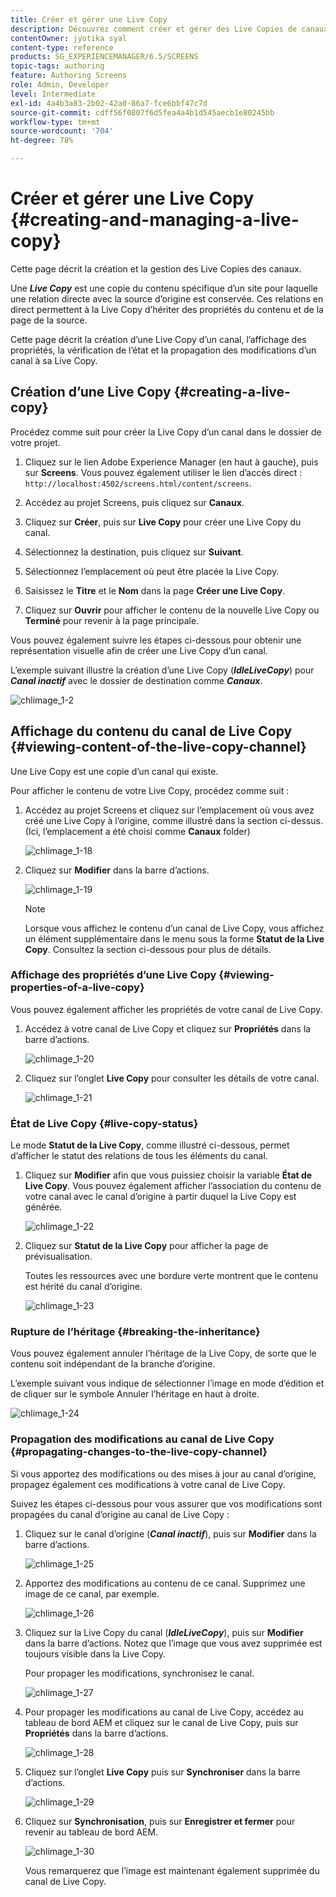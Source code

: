 ```yaml
---
title: Créer et gérer une Live Copy
description: Découvrez comment créer et gérer des Live Copies de canaux dans AEM Screens.
contentOwner: jyotika syal
content-type: reference
products: SG_EXPERIENCEMANAGER/6.5/SCREENS
topic-tags: authoring
feature: Authoring Screens
role: Admin, Developer
level: Intermediate
exl-id: 4a4b3a83-2b02-42a0-86a7-fce6bbf47c7d
source-git-commit: cdff56f0807f6d5fea4a4b1d545aecb1e80245bb
workflow-type: tm+mt
source-wordcount: '704'
ht-degree: 78%

---
```


# Créer et gérer une Live Copy {#creating-and-managing-a-live-copy}

Cette page décrit la création et la gestion des Live Copies des canaux.

Une ***Live Copy*** est une copie du contenu spécifique d’un site pour laquelle une relation directe avec la source d’origine est conservée. Ces relations en direct permettent à la Live Copy d’hériter des propriétés du contenu et de la page de la source.

Cette page décrit la création d’une Live Copy d’un canal, l’affichage des propriétés, la vérification de l’état et la propagation des modifications d’un canal à sa Live Copy.


## Création d’une Live Copy {#creating-a-live-copy}

Procédez comme suit pour créer la Live Copy d’un canal dans le dossier de votre projet.

1. Cliquez sur le lien Adobe Experience Manager (en haut à gauche), puis sur **Screens**. Vous pouvez également utiliser le lien d’accès direct : `http://localhost:4502/screens.html/content/screens`.

1. Accédez au projet Screens, puis cliquez sur **Canaux**.
1. Cliquez sur **Créer**, puis sur **Live Copy** pour créer une Live Copy du canal.
1. Sélectionnez la destination, puis cliquez sur **Suivant**.
1. Sélectionnez l’emplacement où peut être placée la Live Copy.
1. Saisissez le **Titre** et le **Nom** dans la page **Créer une Live Copy**.

1. Cliquez sur **Ouvrir** pour afficher le contenu de la nouvelle Live Copy ou **Terminé** pour revenir à la page principale.

Vous pouvez également suivre les étapes ci-dessous pour obtenir une représentation visuelle afin de créer une Live Copy d’un canal.

L’exemple suivant illustre la création d’une Live Copy (***IdleLiveCopy***) pour ***Canal inactif*** avec le dossier de destination comme ***Canaux***.

![chlimage_1-2](assets/chlimage_1-2.gif)

## Affichage du contenu du canal de Live Copy {#viewing-content-of-the-live-copy-channel}

Une Live Copy est une copie d’un canal qui existe.

Pour afficher le contenu de votre Live Copy, procédez comme suit :

1. Accédez au projet Screens et cliquez sur l’emplacement où vous avez créé une Live Copy à l’origine, comme illustré dans la section ci-dessus. (Ici, l’emplacement a été choisi comme **Canaux** folder)

   ![chlimage_1-18](assets/chlimage_1-18.png)

1. Cliquez sur **Modifier** dans la barre d’actions.

   ![chlimage_1-19](assets/chlimage_1-19.png)

   >[!NOTE]
   >
   >Lorsque vous affichez le contenu d’un canal de Live Copy, vous affichez un élément supplémentaire dans le menu sous la forme **Statut de la Live Copy**. Consultez la section ci-dessous pour plus de détails.

### Affichage des propriétés d’une Live Copy {#viewing-properties-of-a-live-copy}

Vous pouvez également afficher les propriétés de votre canal de Live Copy.

1. Accédez à votre canal de Live Copy et cliquez sur **Propriétés** dans la barre d’actions.

   ![chlimage_1-20](assets/chlimage_1-20.png)

1. Cliquez sur l’onglet **Live Copy** pour consulter les détails de votre canal.

   ![chlimage_1-21](assets/chlimage_1-21.png)

### État de Live Copy {#live-copy-status}

Le mode **Statut de la Live Copy**, comme illustré ci-dessous, permet d’afficher le statut des relations de tous les éléments du canal.

1. Cliquez sur **Modifier** afin que vous puissiez choisir la variable **État de Live Copy**. Vous pouvez également afficher l’association du contenu de votre canal avec le canal d’origine à partir duquel la Live Copy est générée.

   ![chlimage_1-22](assets/chlimage_1-22.png)

1. Cliquez sur **Statut de la Live Copy** pour afficher la page de prévisualisation.

   Toutes les ressources avec une bordure verte montrent que le contenu est hérité du canal d’origine.

   ![chlimage_1-23](assets/chlimage_1-23.png)

### Rupture de l’héritage {#breaking-the-inheritance}

Vous pouvez également annuler l’héritage de la Live Copy, de sorte que le contenu soit indépendant de la branche d’origine.

L’exemple suivant vous indique de sélectionner l’image en mode d’édition et de cliquer sur le symbole Annuler l’héritage en haut à droite.

![chlimage_1-24](assets/chlimage_1-24.png)

### Propagation des modifications au canal de Live Copy {#propagating-changes-to-the-live-copy-channel}

Si vous apportez des modifications ou des mises à jour au canal d’origine, propagez également ces modifications à votre canal de Live Copy.

Suivez les étapes ci-dessous pour vous assurer que vos modifications sont propagées du canal d’origine au canal de Live Copy :

1. Cliquez sur le canal d’origine (***Canal inactif***), puis sur **Modifier** dans la barre d’actions.

   ![chlimage_1-25](assets/chlimage_1-25.png)

1. Apportez des modifications au contenu de ce canal. Supprimez une image de ce canal, par exemple.

   ![chlimage_1-26](assets/chlimage_1-26.png)

1. Cliquez sur la Live Copy du canal (***IdleLiveCopy***), puis sur **Modifier** dans la barre d’actions. Notez que l’image que vous avez supprimée est toujours visible dans la Live Copy.

   Pour propager les modifications, synchronisez le canal.

   ![chlimage_1-27](assets/chlimage_1-27.png)

1. Pour propager les modifications au canal de Live Copy, accédez au tableau de bord AEM et cliquez sur le canal de Live Copy, puis sur **Propriétés** dans la barre d’actions.

   ![chlimage_1-28](assets/chlimage_1-28.png)

1. Cliquez sur l’onglet **Live Copy** puis sur **Synchroniser** dans la barre d’actions.

   ![chlimage_1-29](assets/chlimage_1-29.png)

1. Cliquez sur **Synchronisation**, puis sur **Enregistrer et fermer** pour revenir au tableau de bord AEM.

   ![chlimage_1-30](assets/chlimage_1-30.png)

   Vous remarquerez que l’image est maintenant également supprimée du canal de Live Copy.

